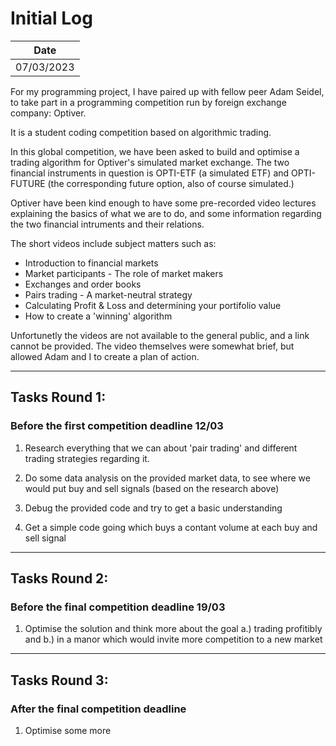 # Initial Log

 | Date |
  |----------- |
  | 07/03/2023 |

For my programming project, I have paired up with fellow peer Adam Seidel, to take part in a programming competition run by foreign exchange company: Optiver.

It is a student coding competition based on algorithmic trading.

In this global competition, we have been asked to build and optimise a trading algorithm for Optiver's simulated market exchange. The two financial instruments in question is OPTI-ETF (a simulated ETF) and OPTI-FUTURE (the corresponding future option, also of course simulated.)

Optiver have been kind enough to have some pre-recorded video lectures explaining the basics of what we are to do, and some information regarding the two financial intruments and their relations.

The short videos include subject matters such as: 
- Introduction to financial markets
- Market participants - The role of market makers
- Exchanges and order books
- Pairs trading - A market-neutral strategy
- Calculating Profit & Loss and determining your portifolio value
- How to create a 'winning' algorithm

Unfortunetly the videos are not available to the general public, and a link cannot be provided. The video themselves were somewhat brief, but allowed Adam and I to create a plan of action.

---

## Tasks Round 1:
### **Before the first competition deadline 12/03**

1. Research everything that we can about 'pair trading' and different trading strategies regarding it. 

2. Do some data analysis on the provided market data, to see where we would put buy and sell signals (based on the research above)

3. Debug the provided code and try to get a basic understanding

4. Get a simple code going which buys a contant volume at each buy and sell signal

---
## Tasks Round 2:
### **Before the final competition deadline 19/03**
1. Optimise the solution and think more about the goal 
a.) trading profitibly and
b.) in a manor which would invite more competition to a new market
---
## Tasks Round 3: 
### **After the final competition deadline**
1. Optimise some more

